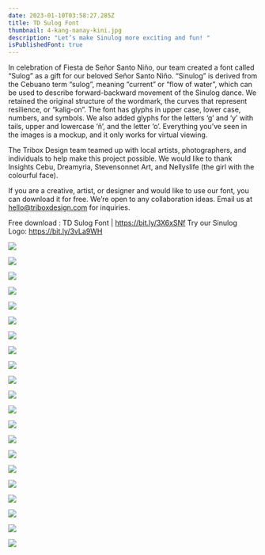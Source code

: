 ```yaml
---
date: 2023-01-10T03:58:27.285Z
title: TD Sulog Font
thumbnail: 4-kang-nanay-kini.jpg
description: "Let’s make Sinulog more exciting and fun! "
isPublishedFont: true
---
```

In celebration of Fiesta de Señor Santo Niño, our team created a font called “Sulog” as a gift for our beloved Señor Santo Niño. “Sinulog” is derived from the Cebuano term “sulog”, meaning “current” or “flow of water”, which can be used to describe forward-backward movement of the Sinulog dance. We retained the original structure of the wordmark, the curves that represent resilience, or “kalig-on”. The font has glyphs in upper case, lower case, numbers, and symbols. We also added glyphs for the letters ‘g’ and ‘y’ with tails, upper and lowercase ‘ñ’, and the letter ‘o’. Everything you’ve seen in the images is a mockup, and it only works for virtual viewing.

The Tribox Design team teamed up with local artists, photographers, and individuals to help make this project possible. We would like to thank Insights Cebu, Dreamyria, Stevensonnet Art, and Nellyslife (the girl with the colourful face).

If you are a creative, artist, or designer and would like to use our font, you can download it for free. We’re open to any collaboration ideas. Email us at hello@triboxdesign.com for inquiries.

Free download : TD Sulog Font | https://bit.ly/3X6xSNf
Try our Sinulog Logo: https://bit.ly/3vLa9WH

![](0-cover.jpg)

![](1-0.jpg)

![](2-1.jpg)

![](2-intro-copy.jpg)

![](3-a-z.jpg)

![](3-a-z-copy.jpg)

![](4-1-pit-sesnor.jpg)

![](36.jpg)

![](5-mossyagit-og-kusgoo_.jpg)

![](6-pritit.jpg)

![](7-queen.jpg)

![](8-sinulog-history.jpg)

![](9-patterns.jpg)

![](10-g.jpg)

![](11-sticker.jpg)

![](12-1-sinug-experience.jpg)

![](12-provinces.jpg)

![](14-1-posster-wa.jpg)

![](14-2-bilboard-aya.jpg)

![](14-insta.jpg)

![](15-street-poster.jpg)